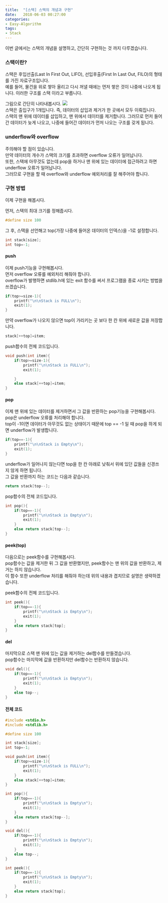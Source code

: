```yaml
---
title:  "[스택] 스택의 개념과 구현"
date:   2018-06-03 00:27:00
categories:
- Easy-Algorithm
tags:
- Stack
---
```


이번 글에서는 스택의 개념을 설명하고, 간단히 구현하는 것 까지 다루겠습니다.

### 스택이란?
스택은 후입선출(Last In First Out, LIFO), 선입후출(First In Last Out, FILO)의 형태를 가진 자료구조입니다.<br>
예를 들어, 물건을 위로 쌓아 올리고 다시 꺼낼 때에는 먼저 쌓은 것이 나중에 나오게 됩니다. 이러한 구조를 스택 이라고 부릅니다.

그림으로 간단히 나타내봅시다.
<img src = "https://i.imgur.com/PwslFTn.png"><br>
스택은 출입구가 1개입니다. 즉, 데이터의 삽입과 제거가 한 곳에서 모두 이뤄집니다.<br>
스택의 맨 위에 데이터를 삽입하고, 맨 위에서 데이터를 제거합니다. 그러므로 먼저 들어간 데이터가 늦게 나오고, 나중에 들어간 데이터가 먼저 나오는 구조를 갖게 됩니다.

### underflow와 overflow
주의해야 할 점이 있습니다.<br>
만약 데이터의 개수가 스택의 크기를 초과하면 overflow 오류가 일어납니다.<br>
또한, 스택에 아무것도 없는데 pop을 하거나 맨 위에 있는 데이터에 접근하려고 하면 underflow 오류가 일어납니다.<br>
그러므로 구현을 할 때 overflow와 underflow 예외처리를 잘 해주어야 합니다.

### 구현 방법
이제 구현을 해봅시다.

먼저, 스택의 최대 크기를 정해줍시다.
```cpp
#define size 100
```

그 후, 스택을 선언해고 top(가장 나중에 들어온 데이터의 인덱스)을 -1로 설정합니다.
```cpp
int stack[size];
int top=-1;
```

#### push
이제 push기능을 구현해봅시다.<br>
먼저 overflow 오류를 예외처리 해줘야 합니다.<br>
overflow가 발행하면 stdlib.h에 있는 exit 함수를 써서 프로그램을 종료 시키는 방법을 쓰겠습니다.
```cpp
if(top>=size-1){
    printf("\n\nStack is FULL\n");
    exit(1);
}
```

만약 overflow가 나오지 않으면 top이 가리키는 곳 보다 한 칸 위에 새로운 값을 저장합니다.
```cpp
stack[++top]=item;
```

push함수의 전체 코드입니다.
```cpp
void push(int item){
    if(top>=size-1){
        printf("\n\nStack is FULL\n");
        exit(1);

    }
    else stack[++top]=item;
}
```

#### pop
이제 맨 위에 있는 데이터를 제거하면서 그 값을 반환하는 pop기능을 구현해봅시다.<be>
pop은 underflow 오류를 처리해야 합니다.<br>
top이 -1이면 데이터가 아무것도 없는 상태이기 때문에  top == -1 일 때 pop을 하게 되면 underflow가 발생합니다.
```cpp
if(top==-1){
    printf("\n\nStack is Empty\n");
    exit(1);
}
```

underflow가 일어나지 않는다면 top을 한 칸 아래로 낮춰서 위에 있던 값들을 신경쓰지 않게 하면 됩니다.<br>
그 값을 반환까지 하는 코드는 다음과 같습니다.
```cpp
return stack[top--];
```

pop함수의 전체 코드입니다.
```cpp
int pop(){
    if(top==-1){
        printf("\n\nStack is Empty\n");
        exit(1);
    }
    else return stack[top--];
}
```

#### peek(top)
다음으로는 peek함수를 구현해봅시다.<br>
pop함수는 값을 제거한 뒤 그 값을 반환했지만, peek함수는 맨 위의 값을 반환하고, 제거는 하지 않습니다.<br>
이 함수 또한 underflow 처리를 해줘야 하는데 위의 내용과 겹치므로 설명은 생략하겠습니다.

peek함수의 전체 코드입니다.
```cpp
int peek(){
    if(top==-1){
        printf("\n\nStack is Empty\n");
        exit(1);
    }
    else return stack[top];
}
```

#### del
마지막으로 스택 맨 위에 있는 값을 제거하는 del함수를 만들겠습니다.<br>
pop함수는 마지막에 값을 반환하지만 del함수는 반환하지 않습니다.
```cpp
void del(){
    if(top==-1){
        printf("\n\nStack is Empty\n");
        exit(1);
    }
    else top--;
}
```

#### 전체 코드
```cpp
#include <stdio.h>
#include <stdlib.h>

#define size 100

int stack[size];
int top=-1;

void push(int item){
    if(top>=size-1){
        printf("\n\nStack is FULL\n");
        exit(1);
    }
    else stack[++top]=item;
}

int pop(){
    if(top==-1){
        printf("\n\nStack is Empty\n");
        exit(1);
    }
    else return stack[top--];
}

void del(){
    if(top==-1){
        printf("\n\nStack is Empty\n");
        exit(1);
    }
    else top--;
}

int peek(){
    if(top==-1){
        printf("\n\nStack is Empty\n");
        exit(1);
    }
    else return stack[top];
}
```
